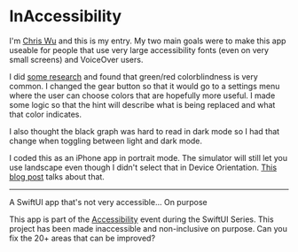 # InAccessibility
I'm [Chris Wu](https://twitter.com/MuseumShuffle) and this is my entry. My two main goals were to make this app useable for people that use very large accessibility fonts (even on very small screens) and VoiceOver users.

I did [some research](https://www.tableau.com/about/blog/examining-data-viz-rules-dont-use-red-green-together) and found that green/red colorblindness is very common. I changed the gear button so that it would go to a settings menu where the user can choose colors that are hopefully more useful. I made some logic so that the hint will describe what is being replaced and what that color indicates.

I also thought the black graph was hard to read in dark mode so I had that change when toggling between light and dark mode.

I coded this as an iPhone app in portrait mode. The simulator will still let you use landscape even though I didn't select that in Device Orientation. [This blog post](https://www.jessesquires.com/blog/2021/11/13/xcode-13-device-orientation-bug/) talks about that.

----
A SwiftUI app that's not very accessible... On purpose

This app is part of the [Accessibility](https://www.swiftuiseries.com/accessibility) event during the SwiftUI Series. This project has been made inaccessible and non-inclusive on purpose. Can you fix the 20+ areas that can be improved?
